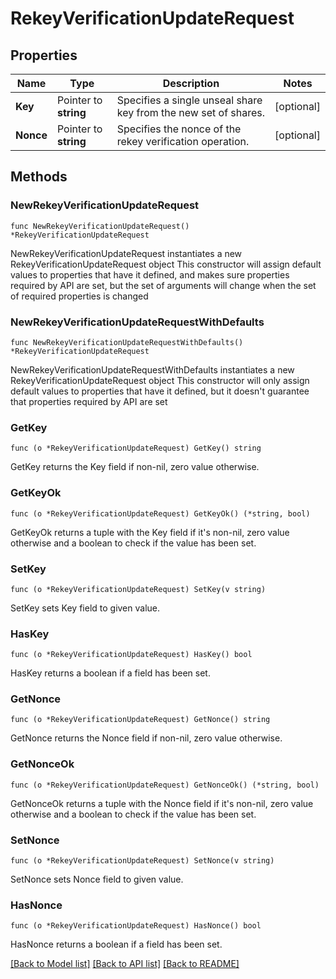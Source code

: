 # RekeyVerificationUpdateRequest


## Properties

Name | Type | Description | Notes
------------ | ------------- | ------------- | -------------
**Key** | Pointer to **string** | Specifies a single unseal share key from the new set of shares. | [optional] 
**Nonce** | Pointer to **string** | Specifies the nonce of the rekey verification operation. | [optional] 



## Methods


### NewRekeyVerificationUpdateRequest

`func NewRekeyVerificationUpdateRequest() *RekeyVerificationUpdateRequest`

NewRekeyVerificationUpdateRequest instantiates a new RekeyVerificationUpdateRequest object
This constructor will assign default values to properties that have it defined,
and makes sure properties required by API are set, but the set of arguments
will change when the set of required properties is changed

### NewRekeyVerificationUpdateRequestWithDefaults

`func NewRekeyVerificationUpdateRequestWithDefaults() *RekeyVerificationUpdateRequest`

NewRekeyVerificationUpdateRequestWithDefaults instantiates a new RekeyVerificationUpdateRequest object
This constructor will only assign default values to properties that have it defined,
but it doesn't guarantee that properties required by API are set


### GetKey

`func (o *RekeyVerificationUpdateRequest) GetKey() string`

GetKey returns the Key field if non-nil, zero value otherwise.

### GetKeyOk

`func (o *RekeyVerificationUpdateRequest) GetKeyOk() (*string, bool)`

GetKeyOk returns a tuple with the Key field if it's non-nil, zero value otherwise
and a boolean to check if the value has been set.

### SetKey

`func (o *RekeyVerificationUpdateRequest) SetKey(v string)`

SetKey sets Key field to given value.


### HasKey

`func (o *RekeyVerificationUpdateRequest) HasKey() bool`

HasKey returns a boolean if a field has been set.




### GetNonce

`func (o *RekeyVerificationUpdateRequest) GetNonce() string`

GetNonce returns the Nonce field if non-nil, zero value otherwise.

### GetNonceOk

`func (o *RekeyVerificationUpdateRequest) GetNonceOk() (*string, bool)`

GetNonceOk returns a tuple with the Nonce field if it's non-nil, zero value otherwise
and a boolean to check if the value has been set.

### SetNonce

`func (o *RekeyVerificationUpdateRequest) SetNonce(v string)`

SetNonce sets Nonce field to given value.


### HasNonce

`func (o *RekeyVerificationUpdateRequest) HasNonce() bool`

HasNonce returns a boolean if a field has been set.









[[Back to Model list]](../README.md#documentation-for-models) [[Back to API list]](../README.md#documentation-for-api-endpoints) [[Back to README]](../README.md)


